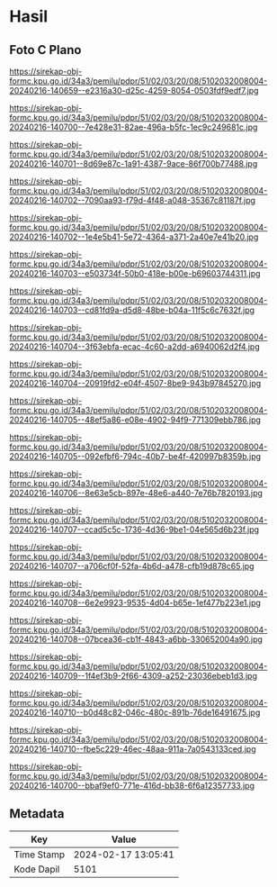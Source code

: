 # Hasil

## Foto C Plano

https://sirekap-obj-formc.kpu.go.id/34a3/pemilu/pdpr/51/02/03/20/08/5102032008004-20240216-140659--e2316a30-d25c-4259-8054-0503fdf9edf7.jpg

https://sirekap-obj-formc.kpu.go.id/34a3/pemilu/pdpr/51/02/03/20/08/5102032008004-20240216-140700--7e428e31-82ae-496a-b5fc-1ec9c249681c.jpg

https://sirekap-obj-formc.kpu.go.id/34a3/pemilu/pdpr/51/02/03/20/08/5102032008004-20240216-140701--8d69e87c-1a91-4387-9ace-86f700b77488.jpg

https://sirekap-obj-formc.kpu.go.id/34a3/pemilu/pdpr/51/02/03/20/08/5102032008004-20240216-140702--7090aa93-f79d-4f48-a048-35367c81187f.jpg

https://sirekap-obj-formc.kpu.go.id/34a3/pemilu/pdpr/51/02/03/20/08/5102032008004-20240216-140702--1e4e5b41-5e72-4364-a371-2a40e7e41b20.jpg

https://sirekap-obj-formc.kpu.go.id/34a3/pemilu/pdpr/51/02/03/20/08/5102032008004-20240216-140703--e503734f-50b0-418e-b00e-b69603744311.jpg

https://sirekap-obj-formc.kpu.go.id/34a3/pemilu/pdpr/51/02/03/20/08/5102032008004-20240216-140703--cd81fd9a-d5d8-48be-b04a-11f5c6c7632f.jpg

https://sirekap-obj-formc.kpu.go.id/34a3/pemilu/pdpr/51/02/03/20/08/5102032008004-20240216-140704--3f63ebfa-ecac-4c60-a2dd-a6940062d2f4.jpg

https://sirekap-obj-formc.kpu.go.id/34a3/pemilu/pdpr/51/02/03/20/08/5102032008004-20240216-140704--20919fd2-e04f-4507-8be9-943b97845270.jpg

https://sirekap-obj-formc.kpu.go.id/34a3/pemilu/pdpr/51/02/03/20/08/5102032008004-20240216-140705--48ef5a86-e08e-4902-94f9-771309ebb786.jpg

https://sirekap-obj-formc.kpu.go.id/34a3/pemilu/pdpr/51/02/03/20/08/5102032008004-20240216-140705--092efbf6-794c-40b7-be4f-420997b8359b.jpg

https://sirekap-obj-formc.kpu.go.id/34a3/pemilu/pdpr/51/02/03/20/08/5102032008004-20240216-140706--8e63e5cb-897e-48e6-a440-7e76b7820193.jpg

https://sirekap-obj-formc.kpu.go.id/34a3/pemilu/pdpr/51/02/03/20/08/5102032008004-20240216-140707--ccad5c5c-1736-4d36-9be1-04e565d6b23f.jpg

https://sirekap-obj-formc.kpu.go.id/34a3/pemilu/pdpr/51/02/03/20/08/5102032008004-20240216-140707--a706cf0f-52fa-4b6d-a478-cfb19d878c65.jpg

https://sirekap-obj-formc.kpu.go.id/34a3/pemilu/pdpr/51/02/03/20/08/5102032008004-20240216-140708--6e2e9923-9535-4d04-b65e-1ef477b223e1.jpg

https://sirekap-obj-formc.kpu.go.id/34a3/pemilu/pdpr/51/02/03/20/08/5102032008004-20240216-140708--07bcea36-cb1f-4843-a6bb-330652004a90.jpg

https://sirekap-obj-formc.kpu.go.id/34a3/pemilu/pdpr/51/02/03/20/08/5102032008004-20240216-140709--1f4ef3b9-2f66-4309-a252-23036ebeb1d3.jpg

https://sirekap-obj-formc.kpu.go.id/34a3/pemilu/pdpr/51/02/03/20/08/5102032008004-20240216-140710--b0d48c82-046c-480c-891b-76de16491675.jpg

https://sirekap-obj-formc.kpu.go.id/34a3/pemilu/pdpr/51/02/03/20/08/5102032008004-20240216-140710--fbe5c229-46ec-48aa-911a-7a0543133ced.jpg

https://sirekap-obj-formc.kpu.go.id/34a3/pemilu/pdpr/51/02/03/20/08/5102032008004-20240216-140700--bbaf9ef0-771e-416d-bb38-6f6a12357733.jpg


## Metadata

| Key        | Value               |
| ---------- | ------------------- |
| Time Stamp | 2024-02-17 13:05:41 |
| Kode Dapil | 5101                |



